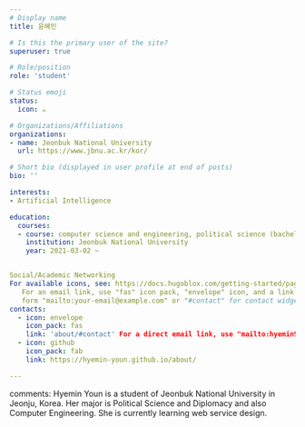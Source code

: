 ```yaml
---
# Display name
title: 윤혜민

# Is this the primary user of the site?
superuser: true

# Role/position
role: 'student'

# Status emoji
status:
  icon: ☕️

# Organizations/Affiliations
organizations:
- name: Jeonbuk National University
  url: https://www.jbnu.ac.kr/kor/

# Short bio (displayed in user profile at end of posts)
bio: ''

interests:
- Artificial Intelligence

education:
  courses:
  - course: computer science and engineering, political science (bacheler's degree)
    institution: Jeonbuk National University
    year: 2021-03-02 ~


Social/Academic Networking
For available icons, see: https://docs.hugoblox.com/getting-started/page-builder/#icons
   For an email link, use "fas" icon pack, "envelope" icon, and a link in the
   form "mailto:your-email@example.com" or "#contact" for contact widget.
contacts:
  - icon: envelope
    icon_pack: fas
    link: 'about/#contact' For a direct email link, use "mailto:hyemin9973@gmail.com".
  - icon: github
    icon_pack: fab
    link: https://hyemin-youn.github.io/about/

---
```

comments:
 Hyemin Youn is a student of Jeonbuk National University in Jeonju, Korea. Her major is Political Science and Diplomacy and also Computer Engineering. She is currently learning web service design.



